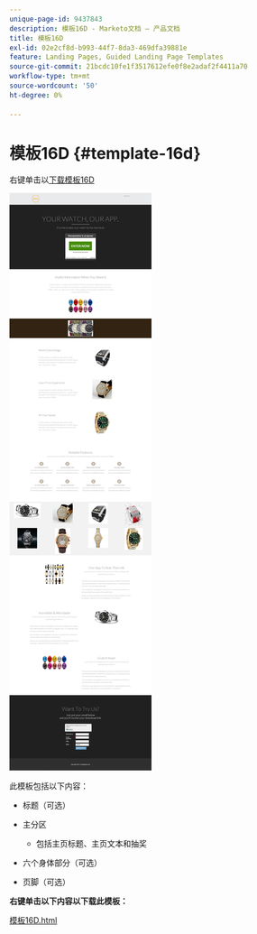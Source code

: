 ```yaml
---
unique-page-id: 9437843
description: 模板16D - Marketo文档 — 产品文档
title: 模板16D
exl-id: 02e2cf8d-b993-44f7-8da3-469dfa39881e
feature: Landing Pages, Guided Landing Page Templates
source-git-commit: 21bcdc10fe1f3517612efe0f8e2adaf2f4411a70
workflow-type: tm+mt
source-wordcount: '50'
ht-degree: 0%

---
```


# 模板16D {#template-16d}

右键单击以[下载模板16D](https://experienceleague.adobe.com/landing/marketo/lp-templates/template-16d.html?lang=zh-Hans)

![](assets/image2015-8-14-13-3a12-3a25.png)

此模板包括以下内容：

* 标题（可选）
* 主分区

   * 包括主页标题、主页文本和抽奖

* 六个身体部分（可选）
* 页脚（可选）

**右键单击以下内容以下载此模板：**

[模板16D.html](https://experienceleague.adobe.com/landing/marketo/lp-templates/template-16d.html?lang=zh-Hans)
